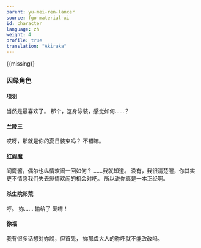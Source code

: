 ```yaml
---
parent: yu-mei-ren-lancer
source: fgo-material-xi
id: character
language: zh
weight: 4
profile: true
translation: "Akiraka"
---
```


{{missing}}

### 因缘角色

#### 项羽

当然是最喜欢了。
那个，这身泳装，感觉如何……？

#### 兰陵王

哎呀，那就是你的夏日装束吗？
不错嘛。

#### 红阎魔

阎魔酱，偶尔也纵情欢闹一回如何？
……我就知道。
没有，我很清楚喔，你其实更不情愿我们失去纵情欢闹的机会对吧。
所以说你真是一本正经啊。

#### 杀生院祁荒

哼。
妳…… 输给了 爱唷！

#### 徐福

我有很多话想对妳說，但首先，
妳那虞大人的称呼就不能改改吗。
